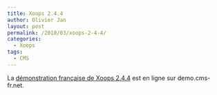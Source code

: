 ```yaml
---
title: Xoops 2.4.4
author: Olivier Jan
layout: post
permalink: /2010/03/xoops-2-4-4/
categories:
  - Xoops
tags:
  - CMS
--- 
```


La [démonstration française de Xoops 2.4.4][1] est en ligne sur demo.cms-fr.net.

 [1]: /demo/xoops/